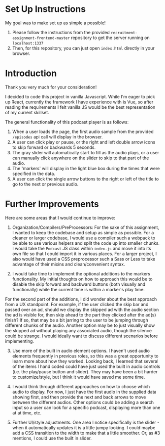 # Set Up Instructions

My goal was to make set up as simple a possible!
1) Please follow the instructions from the provided `recruitment-assignment-frontend-master` repository to get the server running on `localhost:1337`
2) Then, for this repository, you can just open `index.html` directly in your browser. 

# Introduction

Thank you very much for your consideration!

I decided to code this project in vanilla Javascript. While I'm eager to pick up React, currently the framework I have experience with is Vue, so after reading the requirements I felt vanilla JS would be the best representation of my current skillset.

The general functionality of this podcast player is as follows:
1. When a user loads the page, the first audio sample from the provided `/episodes` api call will display in the browser. 
2. A user can click play or pause, or the right and left double arrow icons to skip forward or backwards 5 seconds. 
3. The gray slider will automatically start to fill as the audio plays, or a user can manually click anywhere on the slider to skip to that part of the audio.
4. The 'markers' will display in the light blue box during the times that were specified in the data.
5. A user can click the single arrow buttons to the right or left of the title to go to the next or previous audio.

# Further Improvements

Here are some areas that I would continue to improve:

1. Organization/Compilers/PreProcessors: For the sake of this assignment, I wanted to keep the codebase and setup as simple as possible. For a cleaner or larger codebase, I would use a compiler such a webpack to be able to use various helpers and split the code up into smaller chunks. I would take the `Podcast` JS class within `index.js` and move it into its own file so that I could import it in various places. For a larger project, I also would have used a CSS preprocessor such a Sass or Less to take advantage of their mixins and clean/convenient syntax.

2. I would take time to implement the optional additions to the markers functionality. My initial thoughts on how to approach this would be to disable the skip forward and backward buttons (both visually and functionally) while the current time is within a marker's play time. 

For the second part of the additions, I did wonder about the best approach from a UX standpoint. For example, if the user clicked the skip bar and passed over an ad, should we display the skipped ad with the audio section the ad is visible for, then skip ahead to the part they clicked after the ad(s) finish? If so, that may be a bit jarring to the user to be jumping through different chunks of the audio. Another option may be to just visually show the skipped ad without playing any associated audio, though the silence could be strange. I would ideally want to discuss different scenarios before implementing.

3. Use more of the built in audio element options. I haven't used audio elements frequently in previous roles, so this was a great opportunity to learn more about how they worked. Looking back, I learned that several of the items I hand coded could have just used the built in audio controls (i.e. the play/pause button and slider). They may have been a bit harder to customize/style, but I think it would have saved me some time.

4. I would think through different approaches on how to choose which audio to display. For now, I just have the first audio in the supplied data showing first, and then provide the next and back arrows to move between the different audios. Other options could be adding a search input so a user can look for a specific podcast, displaying more than one at at time, etc. 

5. Further UI/style adjustments. One area I notice specifically is the slider - when it automatically updates it is a little jumpy looking. I could maybe add a CSS transition to the width to make that a little smoother. Or, as #3 mentions, I could use the built in slider.


